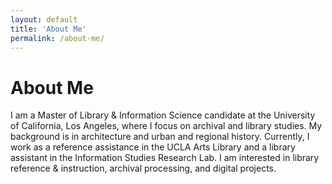 ```yaml
---
layout: default
title: 'About Me'
permalink: /about-me/
---
```

<div class="blurb">
	<h1>About Me</h1>
	<p>I am a Master of Library & Information Science candidate at the University of California, Los Angeles, where I focus on archival and library studies. My background is in architecture and urban and regional history. Currently, I work as a reference assistance in the UCLA Arts Library and a library assistant in the Information Studies Research Lab. I am interested in library reference & instruction, archival processing, and digital projects.</p>
</div><!-- /.blurb -->
